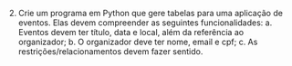 2. Crie um programa em Python que gere tabelas para uma aplicação de eventos. Elas devem compreender as seguintes funcionalidades:
a. Eventos devem ter título, data e local, além da referência ao organizador;
b. O organizador deve ter nome, email e cpf;
c. As restrições/relacionamentos devem fazer sentido.